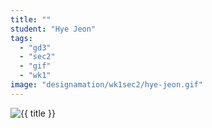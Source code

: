 ```yaml
---
title: ""
student: "Hye Jeon"
tags:
  - "gd3"
  - "sec2"
  - "gif"
  - "wk1"
image: "designamation/wk1sec2/hye-jeon.gif"
---
```


<img src="{{urls.media}}/{{ image }}" alt="{{ title }}"/>


